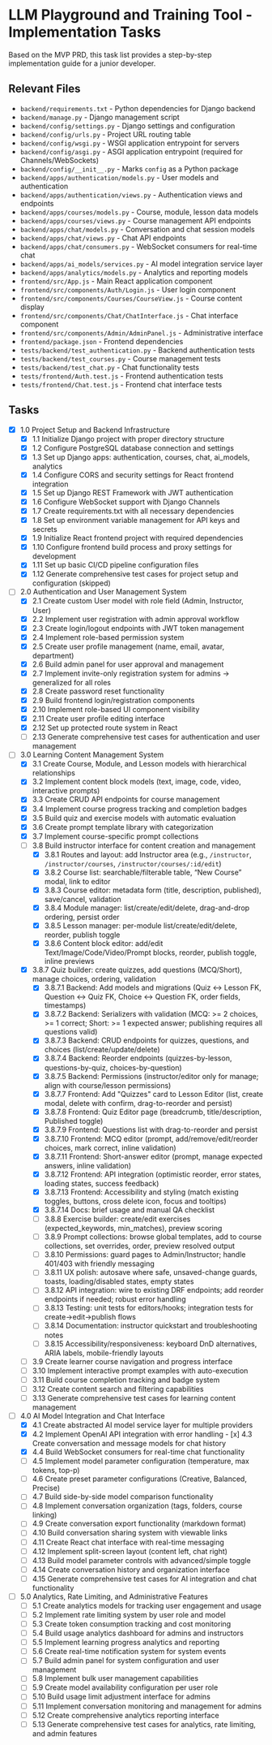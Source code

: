 # LLM Playground and Training Tool - Implementation Tasks

Based on the MVP PRD, this task list provides a step-by-step implementation guide for a junior developer.

## Relevant Files

- `backend/requirements.txt` - Python dependencies for Django backend
- `backend/manage.py` - Django management script
- `backend/config/settings.py` - Django settings and configuration
- `backend/config/urls.py` - Project URL routing table
- `backend/config/wsgi.py` - WSGI application entrypoint for servers
- `backend/config/asgi.py` - ASGI application entrypoint (required for Channels/WebSockets)
- `backend/config/__init__.py` - Marks `config` as a Python package
- `backend/apps/authentication/models.py` - User models and authentication
- `backend/apps/authentication/views.py` - Authentication views and endpoints
- `backend/apps/courses/models.py` - Course, module, lesson data models
- `backend/apps/courses/views.py` - Course management API endpoints
- `backend/apps/chat/models.py` - Conversation and chat session models
- `backend/apps/chat/views.py` - Chat API endpoints
- `backend/apps/chat/consumers.py` - WebSocket consumers for real-time chat
- `backend/apps/ai_models/services.py` - AI model integration service layer
- `backend/apps/analytics/models.py` - Analytics and reporting models
- `frontend/src/App.js` - Main React application component
- `frontend/src/components/Auth/Login.js` - User login component
- `frontend/src/components/Courses/CourseView.js` - Course content display
- `frontend/src/components/Chat/ChatInterface.js` - Chat interface component
- `frontend/src/components/Admin/AdminPanel.js` - Administrative interface
- `frontend/package.json` - Frontend dependencies
- `tests/backend/test_authentication.py` - Backend authentication tests
- `tests/backend/test_courses.py` - Course management tests
- `tests/backend/test_chat.py` - Chat functionality tests
- `tests/frontend/Auth.test.js` - Frontend authentication tests
- `tests/frontend/Chat.test.js` - Frontend chat interface tests

## Tasks

- [x] 1.0 Project Setup and Backend Infrastructure
  - [x] 1.1 Initialize Django project with proper directory structure
  - [x] 1.2 Configure PostgreSQL database connection and settings
  - [x] 1.3 Set up Django apps: authentication, courses, chat, ai_models, analytics
  - [x] 1.4 Configure CORS and security settings for React frontend integration
  - [x] 1.5 Set up Django REST Framework with JWT authentication
  - [x] 1.6 Configure WebSocket support with Django Channels
  - [x] 1.7 Create requirements.txt with all necessary dependencies
  - [x] 1.8 Set up environment variable management for API keys and secrets
  - [x] 1.9 Initialize React frontend project with required dependencies
  - [x] 1.10 Configure frontend build process and proxy settings for development
  - [x] 1.11 Set up basic CI/CD pipeline configuration files
  - [x] 1.12 Generate comprehensive test cases for project setup and configuration (skipped)

- [ ] 2.0 Authentication and User Management System
  - [x] 2.1 Create custom User model with role field (Admin, Instructor, User)
  - [x] 2.2 Implement user registration with admin approval workflow
  - [x] 2.3 Create login/logout endpoints with JWT token management
  - [x] 2.4 Implement role-based permission system
  - [x] 2.5 Create user profile management (name, email, avatar, department)
  - [x] 2.6 Build admin panel for user approval and management
  - [x] 2.7 Implement invite-only registration system for admins → generalized for all roles
  - [x] 2.8 Create password reset functionality
  - [x] 2.9 Build frontend login/registration components
  - [x] 2.10 Implement role-based UI component visibility
  - [x] 2.11 Create user profile editing interface
  - [x] 2.12 Set up protected route system in React
  - [ ] 2.13 Generate comprehensive test cases for authentication and user management

- [ ] 3.0 Learning Content Management System
  - [x] 3.1 Create Course, Module, and Lesson models with hierarchical relationships
  - [x] 3.2 Implement content block models (text, image, code, video, interactive prompts)
  - [x] 3.3 Create CRUD API endpoints for course management
  - [x] 3.4 Implement course progress tracking and completion badges
  - [x] 3.5 Build quiz and exercise models with automatic evaluation
  - [x] 3.6 Create prompt template library with categorization
  - [x] 3.7 Implement course-specific prompt collections
  - [ ] 3.8 Build instructor interface for content creation and management
    - [x] 3.8.1 Routes and layout: add Instructor area (e.g., `/instructor`, `/instructor/courses`, `/instructor/courses/:id/edit`)
    - [x] 3.8.2 Course list: searchable/filterable table, “New Course” modal, link to editor
    - [x] 3.8.3 Course editor: metadata form (title, description, published), save/cancel, validation
    - [x] 3.8.4 Module manager: list/create/edit/delete, drag-and-drop ordering, persist order
    - [x] 3.8.5 Lesson manager: per-module list/create/edit/delete, reorder, publish toggle
    - [x] 3.8.6 Content block editor: add/edit Text/Image/Code/Video/Prompt blocks, reorder, publish toggle, inline previews
  - [x] 3.8.7 Quiz builder: create quizzes, add questions (MCQ/Short), manage choices, ordering, validation
    - [x] 3.8.7.1 Backend: Add models and migrations (Quiz <-> Lesson FK, Question <-> Quiz FK, Choice <-> Question FK, order fields, timestamps)
    - [x] 3.8.7.2 Backend: Serializers with validation (MCQ: >= 2 choices, >= 1 correct; Short: >= 1 expected answer; publishing requires all questions valid)
    - [x] 3.8.7.3 Backend: CRUD endpoints for quizzes, questions, and choices (list/create/update/delete)
    - [x] 3.8.7.4 Backend: Reorder endpoints (quizzes-by-lesson, questions-by-quiz, choices-by-question)
    - [x] 3.8.7.5 Backend: Permissions (instructor/editor only for manage; align with course/lesson permissions)
    - [x] 3.8.7.7 Frontend: Add "Quizzes" card to Lesson Editor (list, create modal, delete with confirm, drag-to-reorder and persist)
    - [x] 3.8.7.8 Frontend: Quiz Editor page (breadcrumb, title/description, Published toggle)
    - [x] 3.8.7.9 Frontend: Questions list with drag-to-reorder and persist
    - [x] 3.8.7.10 Frontend: MCQ editor (prompt, add/remove/edit/reorder choices, mark correct, inline validation)
    - [x] 3.8.7.11 Frontend: Short-answer editor (prompt, manage expected answers, inline validation)
    - [x] 3.8.7.12 Frontend: API integration (optimistic reorder, error states, loading states, success feedback)
    - [x] 3.8.7.13 Frontend: Accessibility and styling (match existing toggles, buttons, cross delete icon, focus and tooltips)
    - [x] 3.8.7.14 Docs: brief usage and manual QA checklist
    - [ ] 3.8.8 Exercise builder: create/edit exercises (expected_keywords, min_matches), preview scoring
    - [ ] 3.8.9 Prompt collections: browse global templates, add to course collections, set overrides, order, preview resolved output
    - [ ] 3.8.10 Permissions: guard pages to Admin/Instructor; handle 401/403 with friendly messaging
    - [ ] 3.8.11 UX polish: autosave where safe, unsaved-change guards, toasts, loading/disabled states, empty states
    - [ ] 3.8.12 API integration: wire to existing DRF endpoints; add reorder endpoints if needed; robust error handling
    - [ ] 3.8.13 Testing: unit tests for editors/hooks; integration tests for create→edit→publish flows
    - [ ] 3.8.14 Documentation: instructor quickstart and troubleshooting notes
    - [ ] 3.8.15 Accessibility/responsiveness: keyboard DnD alternatives, ARIA labels, mobile-friendly layouts
  - [ ] 3.9 Create learner course navigation and progress interface
  - [ ] 3.10 Implement interactive prompt examples with auto-execution
  - [ ] 3.11 Build course completion tracking and badge system
  - [ ] 3.12 Create content search and filtering capabilities
  - [ ] 3.13 Generate comprehensive test cases for learning content management

- [ ] 4.0 AI Model Integration and Chat Interface
  - [x] 4.1 Create abstracted AI model service layer for multiple providers
  - [x] 4.2 Implement OpenAI API integration with error handling
  ️- [x] 4.3 Create conversation and message models for chat history
  - [x] 4.4 Build WebSocket consumers for real-time chat functionality
  - [ ] 4.5 Implement model parameter configuration (temperature, max tokens, top-p)
  - [ ] 4.6 Create preset parameter configurations (Creative, Balanced, Precise)
  - [ ] 4.7 Build side-by-side model comparison functionality
  - [ ] 4.8 Implement conversation organization (tags, folders, course linking)
  - [ ] 4.9 Create conversation export functionality (markdown format)
  - [ ] 4.10 Build conversation sharing system with viewable links
  - [ ] 4.11 Create React chat interface with real-time messaging
  - [ ] 4.12 Implement split-screen layout (content left, chat right)
  - [ ] 4.13 Build model parameter controls with advanced/simple toggle
  - [ ] 4.14 Create conversation history and organization interface
  - [ ] 4.15 Generate comprehensive test cases for AI integration and chat functionality

- [ ] 5.0 Analytics, Rate Limiting, and Administrative Features
  - [ ] 5.1 Create analytics models for tracking user engagement and usage
  - [ ] 5.2 Implement rate limiting system by user role and model
  - [ ] 5.3 Create token consumption tracking and cost monitoring
  - [ ] 5.4 Build usage analytics dashboard for admins and instructors
  - [ ] 5.5 Implement learning progress analytics and reporting
  - [ ] 5.6 Create real-time notification system for system events
  - [ ] 5.7 Build admin panel for system configuration and user management
  - [ ] 5.8 Implement bulk user management capabilities
  - [ ] 5.9 Create model availability configuration per user role
  - [ ] 5.10 Build usage limit adjustment interface for admins
  - [ ] 5.11 Implement conversation monitoring and management for admins
  - [ ] 5.12 Create comprehensive analytics reporting interface
  - [ ] 5.13 Generate comprehensive test cases for analytics, rate limiting, and admin features
